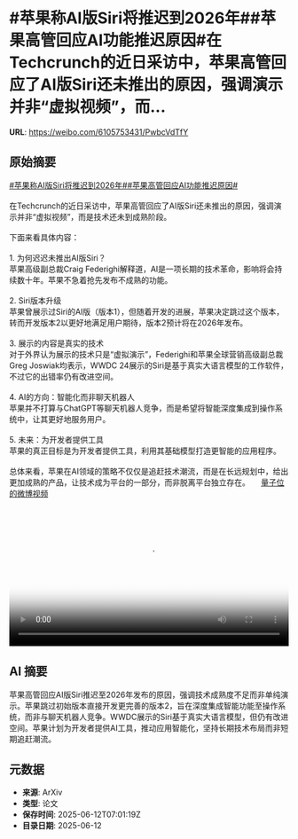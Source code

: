 # #苹果称AI版Siri将推迟到2026年##苹果高管回应AI功能推迟原因#在Techcrunch的近日采访中，苹果高管回应了AI版Siri还未推出的原因，强调演示并非“虚拟视频”，而...

**URL**: https://weibo.com/6105753431/PwbcVdTfY

## 原始摘要

<a href="https://m.weibo.cn/search?containerid=231522type%3D1%26t%3D10%26q%3D%23%E8%8B%B9%E6%9E%9C%E7%A7%B0AI%E7%89%88Siri%E5%B0%86%E6%8E%A8%E8%BF%9F%E5%88%B02026%E5%B9%B4%23&amp;extparam=%23%E8%8B%B9%E6%9E%9C%E7%A7%B0AI%E7%89%88Siri%E5%B0%86%E6%8E%A8%E8%BF%9F%E5%88%B02026%E5%B9%B4%23" data-hide=""><span class="surl-text">#苹果称AI版Siri将推迟到2026年#</span></a><a href="https://m.weibo.cn/search?containerid=231522type%3D1%26t%3D10%26q%3D%23%E8%8B%B9%E6%9E%9C%E9%AB%98%E7%AE%A1%E5%9B%9E%E5%BA%94AI%E5%8A%9F%E8%83%BD%E6%8E%A8%E8%BF%9F%E5%8E%9F%E5%9B%A0%23&amp;extparam=%23%E8%8B%B9%E6%9E%9C%E9%AB%98%E7%AE%A1%E5%9B%9E%E5%BA%94AI%E5%8A%9F%E8%83%BD%E6%8E%A8%E8%BF%9F%E5%8E%9F%E5%9B%A0%23" data-hide=""><span class="surl-text">#苹果高管回应AI功能推迟原因#</span></a><br><br>在Techcrunch的近日采访中，苹果高管回应了AI版Siri还未推出的原因，强调演示并非“虚拟视频”，而是技术还未到成熟阶段。<br><br>下面来看具体内容：<br><br>1. 为何迟迟未推出AI版Siri？  <br>苹果高级副总裁Craig Federighi解释道，AI是一项长期的技术革命，影响将会持续数十年。苹果不急着抢先发布不成熟的功能。<br><br>2. Siri版本升级  <br>苹果曾展示过Siri的AI版（版本1），但随着开发的进展，苹果决定跳过这个版本，转而开发版本2以更好地满足用户期待，版本2预计将在2026年发布。<br><br>3. 展示的内容是真实的技术  <br>对于外界认为展示的技术只是“虚拟演示”，Federighi和苹果全球营销高级副总裁Greg Joswiak均表示，WWDC 24展示的Siri是基于真实大语言模型的工作软件，不过它的出错率仍有改进空间。<br><br>4. AI的方向：智能化而非聊天机器人  <br>苹果并不打算与ChatGPT等聊天机器人竞争，而是希望将智能深度集成到操作系统中，让其更好地服务用户。<br><br>5. 未来：为开发者提供工具  <br>苹果的真正目标是为开发者提供工具，利用其基础模型打造更智能的应用程序。<br><br>总体来看，苹果在AI领域的策略不仅仅是追赶技术潮流，而是在长远规划中，给出更加成熟的产品，让技术成为平台的一部分，而非脱离平台独立存在。 <a href="https://video.weibo.com/show?fid=1034:5176694697558021" data-hide=""><span class="url-icon"><img style="width: 1rem;height: 1rem" src="https://h5.sinaimg.cn/upload/2015/09/25/3/timeline_card_small_video_default.png" referrerpolicy="no-referrer"></span><span class="surl-text">量子位的微博视频</span></a><br clear="both"><div style="clear: both"></div><video controls="controls" poster="https://tvax2.sinaimg.cn/orj480/006Fd7o3ly1i2cgdyy5g8j30zk0k0q3l.jpg" style="width: 100%"><source src="https://f.video.weibocdn.com/o0/4gLmkQx8lx08oYSuSJDq01041201HY7x0E010.mp4?label=mp4_720p&amp;template=1280x720.25.0&amp;ori=0&amp;ps=1CwnkDw1GXwCQx&amp;Expires=1749715263&amp;ssig=Mx3UMYaaSf&amp;KID=unistore,video"><source src="https://f.video.weibocdn.com/o0/rn1LHlMolx08oYSuc9dC01041200WRWS0E010.mp4?label=mp4_hd&amp;template=852x480.25.0&amp;ori=0&amp;ps=1CwnkDw1GXwCQx&amp;Expires=1749715263&amp;ssig=jkxbrPmeZm&amp;KID=unistore,video"><source src="https://f.video.weibocdn.com/o0/wlgvpUaElx08oYSu6glq01041200BBVs0E010.mp4?label=mp4_ld&amp;template=640x360.25.0&amp;ori=0&amp;ps=1CwnkDw1GXwCQx&amp;Expires=1749715263&amp;ssig=O3EDQL1ZOD&amp;KID=unistore,video"><p>视频无法显示，请前往<a href="https://video.weibo.com/show?fid=1034%3A5176694697558021" target="_blank" rel="noopener noreferrer">微博视频</a>观看。</p></video>

## AI 摘要

苹果高管回应AI版Siri推迟至2026年发布的原因，强调技术成熟度不足而非单纯演示。苹果跳过初始版本直接开发更完善的版本2，旨在深度集成智能功能至操作系统，而非与聊天机器人竞争。WWDC展示的Siri基于真实大语言模型，但仍有改进空间。苹果计划为开发者提供AI工具，推动应用智能化，坚持长期技术布局而非短期追赶潮流。

## 元数据

- **来源**: ArXiv
- **类型**: 论文
- **保存时间**: 2025-06-12T07:01:19Z
- **目录日期**: 2025-06-12
